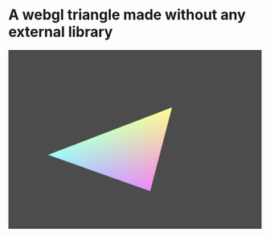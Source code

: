 # A webgl triangle made without any external library

![SCREENSHOT](https://github.com/aperesso/pure-webgl-3d-triangle/blob/master/screenshot.png?raw=true)
